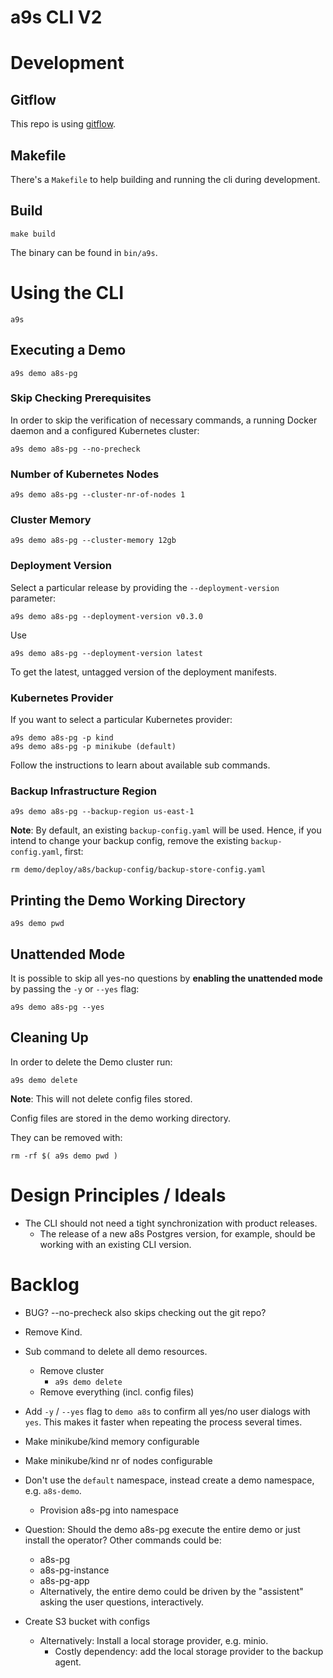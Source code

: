 # a9s CLI V2

# Development

## Gitflow

This repo is using [gitflow](https://nvie.com/posts/a-successful-git-branching-model/).

## Makefile

There's a `Makefile` to help building and running the cli during development.

## Build

    make build

The binary can be found in `bin/a9s`.

# Using the CLI

    a9s

## Executing a Demo

    a9s demo a8s-pg

### Skip Checking Prerequisites

In order to skip the verification of necessary commands, a running Docker daemon and a configured Kubernetes cluster:

    a9s demo a8s-pg --no-precheck

### Number of Kubernetes Nodes

    a9s demo a8s-pg --cluster-nr-of-nodes 1

### Cluster Memory
    a9s demo a8s-pg --cluster-memory 12gb

### Deployment Version

Select a particular release by providing the `--deployment-version` parameter:

    a9s demo a8s-pg --deployment-version v0.3.0

Use

    a9s demo a8s-pg --deployment-version latest

To get the latest, untagged version of the deployment manifests.

### Kubernetes Provider

If you want to select a particular Kubernetes provider:

    a9s demo a8s-pg -p kind 
    a9s demo a8s-pg -p minikube (default)

Follow the instructions to learn about available sub commands.

### Backup Infrastructure Region

    a9s demo a8s-pg --backup-region us-east-1

**Note**: By default, an existing `backup-config.yaml` will be used. Hence, if you intend to change
your backup config, remove the existing `backup-config.yaml`, first:

    rm demo/deploy/a8s/backup-config/backup-store-config.yaml

## Printing the Demo Working Directory

    a9s demo pwd

## Unattended Mode

It is possible to skip all yes-no questions by **enabling the unattended mode** by passing the `-y` or `--yes` flag:

    a9s demo a8s-pg --yes

## Cleaning Up

In order to delete the Demo cluster run:

    a9s demo delete

**Note**: This will not delete config files stored.

Config files are stored in the demo working directory.

They can be removed with:

    rm -rf $( a9s demo pwd )

# Design Principles / Ideals

* The CLI should not need a tight synchronization with product releases.
    * The release of a new a8s Postgres version, for example, should be working with an existing CLI version.

# Backlog

* BUG? --no-precheck also skips checking out the git repo?

* Remove Kind.

* Sub command to delete all demo resources.
    * Remove cluster        
        * `a9s demo delete`
    * Remove everything (incl. config files)

* Add `-y` / `--yes` flag to `demo a8s` to confirm all yes/no user dialogs with `yes`. This makes it faster when repeating the process several times.
* Make minikube/kind memory configurable
* Make minikube/kind nr of nodes configurable



* Don't use the `default` namespace, instead create a demo namespace, e.g. `a8s-demo`.
    * Provision a8s-pg into namespace
* Question: Should the demo a8s-pg execute the entire demo or just install the operator? Other commands could be: 
    * a8s-pg 
    * a8s-pg-instance 
    * a8s-pg-app
    * Alternatively, the entire demo could be driven by the "assistent" asking the user questions, interactively.

* Create S3 bucket with configs
    * Alternatively: Install a local storage provider, e.g. minio.
        * Costly dependency: add the local storage provider to the backup agent.
